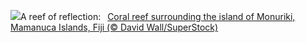 ![](https://www.bing.com/th?id=OHR.MonurikiFiji_EN-US0326449622_UHD.jpg&w=1000)A reef of reflection:&nbsp;&ensp;[Coral reef surrounding the island of Monuriki, Mamanuca Islands, Fiji (© David Wall/SuperStock)](https://www.bing.com/th?id=OHR.MonurikiFiji_EN-US0326449622_UHD.jpg)
<br><br/>
